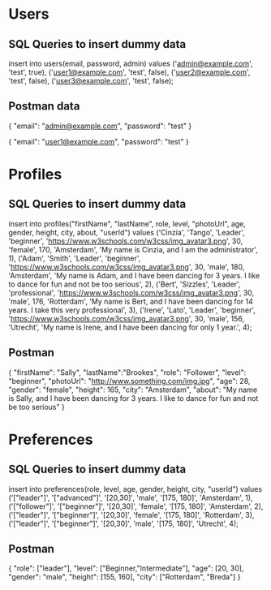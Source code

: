 # Users

## SQL Queries to insert dummy data

insert into users(email, password, admin)
values
('admin@example.com', 'test', true),
('user1@example.com', 'test', false),
('user2@example.com', 'test', false),
('user3@example.com', 'test', false);

## Postman data

{
"email": "admin@example.com",
"password": "test"
}

{
"email": "user1@example.com",
"password": "test"
}

# Profiles

## SQL Queries to insert dummy data

insert into profiles("firstName", "lastName", role, level, "photoUrl", age, gender, height, city, about, "userId")
values
('Cinzia', 'Tango', 'Leader', 'beginner', 'https://www.w3schools.com/w3css/img_avatar3.png', 30, 'female', 170, 'Amsterdam', 'My name is Cinzia, and I am the administrator', 1),
('Adam', 'Smith', 'Leader', 'beginner', 'https://www.w3schools.com/w3css/img_avatar3.png', 30, 'male', 180, 'Amsterdam', 'My name is Adam, and I have been dancing for 3 years. I like to dance for fun and not be too serious', 2),
('Bert', 'Sizzles', 'Leader', 'professional', 'https://www.w3schools.com/w3css/img_avatar3.png', 30, 'male', 176, 'Rotterdam', 'My name is Bert, and I have been dancing for 14 years. I take this very professional', 3),
('Irene', 'Lato', 'Leader', 'beginner', 'https://www.w3schools.com/w3css/img_avatar3.png', 30, 'male', 156, 'Utrecht', 'My name is Irene, and I have been dancing for only 1 year.', 4);

## Postman

{
"firstName": "Sally",
"lastName":"Brookes",
"role": "Follower",
"level": "beginner",
"photoUrl": "http://www.something.com/img.jpg",
"age": 28,
"gender": "female",
"height": 165,
"city": "Amsterdam",
"about": "My name is Sally, and I have been dancing for 3 years. I like to dance for fun and not be too serious"
}

# Preferences

## SQL Queries to insert dummy data

insert into preferences(role, level, age, gender, height, city, "userId")
values
('["leader"]', '["advanced"]', '[20,30]', 'male', '[175, 180]', 'Amsterdam', 1),
('["follower"]', '["beginner"]', '[20,30]', 'female', '[175, 180]', 'Amsterdam', 2),
('["leader"]', '["beginner"]', '[20,30]', 'female', '[175, 180]', 'Rotterdam', 3),
('["leader"]', '["beginner"]', '[20,30]', 'male', '[175, 180]', 'Utrecht', 4);

## Postman

{
"role": ["leader"],
"level": ["Beginner,"Intermediate"],
"age": [20, 30],
"gender": "male",
"height": [155, 160],
"city": ["Rotterdam", "Breda"]
}
